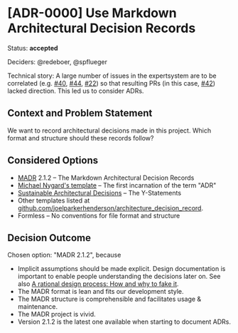 <!-- cSpell:ignore ADRs, joelparkerhenderson, MADR, Nygard's -->

# [ADR-0000] Use Markdown Architectural Decision Records

Status: **accepted**

Deciders: @redeboer, @spflueger

Technical story: A large number of issues in the expertsystem are to be
correlated (e.g. [#40](https://github.com/ComPWA/expertsystem/issues/40),
[#44](https://github.com/ComPWA/expertsystem/issues/44),
[#22](https://github.com/ComPWA/expertsystem/issues/22)) so that resulting PRs
(in this case, [#42](https://github.com/ComPWA/expertsystem/pull/42)) lacked
direction. This led us to consider ADRs.

## Context and Problem Statement

We want to record architectural decisions made in this project. Which format
and structure should these records follow?

## Considered Options

- [MADR](https://adr.github.io/madr/) 2.1.2 – The Markdown Architectural
  Decision Records
- [Michael Nygard's template](https://cognitect.com/blog/2011/11/15/documenting-architecture-decisions)
  – The first incarnation of the term "ADR"
- [Sustainable Architectural Decisions](https://www.infoq.com/articles/sustainable-architectural-design-decisions)
  – The Y-Statements
- Other templates listed at
  [github.com/joelparkerhenderson/architecture_decision_record](https://github.com/joelparkerhenderson/architecture_decision_record).
- Formless – No conventions for file format and structure

## Decision Outcome

Chosen option: "MADR 2.1.2", because

- Implicit assumptions should be made explicit. Design documentation is
  important to enable people understanding the decisions later on. See also
  [A rational design process: How and why to fake it](https://ieeexplore.ieee.org/document/6312940/).
- The MADR format is lean and fits our development style.
- The MADR structure is comprehensible and facilitates usage & maintenance.
- The MADR project is vivid.
- Version 2.1.2 is the latest one available when starting to document ADRs.
